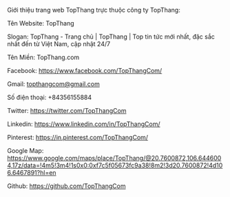 Giới thiệu trang web TopThang trực thuộc công ty TopThang:

Tên Website: 	TopThang 

Slogan: TopThang - Trang chủ | TopThang | Top tin tức mới nhất, đặc sắc nhất đến từ Việt Nam, cập nhật 24/7

Tên Miền: 	TopThang.com 	

Facebook: 	https://www.facebook.com/TopThangCom/	

Gmail: 	topthangcom@gmail.com 

Số điện thoại: 	+84356155884

Twitter: 	https://twitter.com/TopThangCom

Linkedin: 	https://www.linkedin.com/in/TopThangCom/	

Pinterest: 	https://in.pinterest.com/TopThangCom/

Google Map: 	https://www.google.com/maps/place/TopThang/@20.7600872,106.6446004,17z/data=!4m5!3m4!1s0x0:0xf7c5f05673fc9a38!8m2!3d20.7600872!4d106.6467891?hl=en

Github: 	https://github.com/TopThangCom
